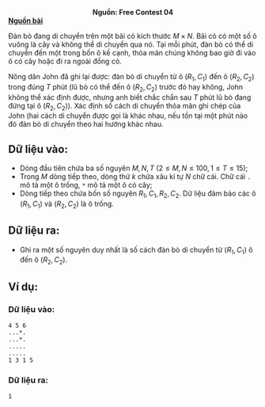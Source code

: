 **<center>Nguồn:  Free Contest 04</center>**
**[Nguồn bài](http://tjsct.wikidot.com/usaco-mar08-silver)**

Đàn bò đang di chuyển trên một bãi cỏ kích thước $M × N$. Bãi cỏ có một số ô vuông là cây và không thể di chuyển qua nó. Tại mỗi phút, đàn bò có thể di chuyển đến một trong bốn ô kề cạnh, thỏa mãn chúng không bao giờ đi vào ô có cây hoặc đi ra ngoài đồng cỏ.

Nông dân John đã ghi lại được: đàn bò di chuyển từ ô $(R_1, C_1)$ đến ô $(R_2, C_2)$ trong đúng $T$ phút (lũ bò có thể đến ô $(R_2, C_2)$ trước đó hay không, John không thể xác định được, nhưng anh biết chắc chắn sau $T$ phút lũ bò đang đứng tại ô $(R_2, C_2)$). Xác định số cách di chuyển thỏa mãn ghi chép của John (hai cách di chuyển được gọi là khác nhau, nếu tồn tại một phút nào đó đàn bò di chuyển theo hai hướng khác nhau.

## Dữ liệu vào:
- Dòng đầu tiên chứa ba số nguyên $M, N, T\ (2 ≤ M, N ≤ 100, 1 ≤ T ≤ 15)$;
- Trong $M$ dòng tiếp theo, dòng thứ $k$ chứa xâu kí tự $N$ chữ cái. Chữ cái `.` mô tả một ô trống, `*` mô tả một ô có cây;
- Dòng tiếp theo chứa bốn số nguyên $R_1, C_1, R_2, C_2$. Dữ liệu đảm bảo các ô $(R_1, C_1)$ và $(R_2, C_2$) là ô trống.

## Dữ liệu ra:
- Ghi ra một số nguyên duy nhất là số cách đàn bò di chuyển từ $(R_1, C_1)$ ô đến ô $(R_2, C_2)$.

## Ví dụ:
### Dữ liệu vào:
```
4 5 6
...*.
...*.
.....
.....
1 3 1 5
```

### Dữ liệu ra:
```
1
```